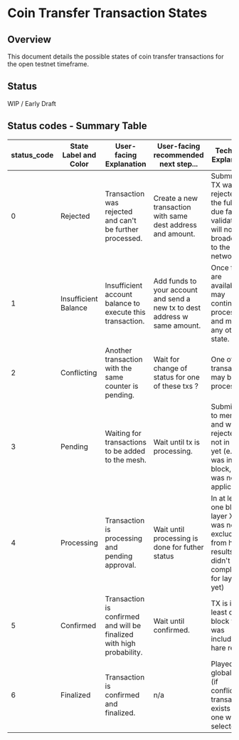 # Coin Transfer Transaction States

## Overview
This document details the possible states of coin transfer transactions for the open testnet timeframe.

## Status
WIP / Early Draft

## Status codes - Summary Table

| status_code 	| State Label and Color 	| User-facing Explanation                                              	| User-facing recommended next step...                                       	| Technical Explanation                                                                                           	| Possible next state                     	| State Metadata                 	|
|-------------	|-----------------------	|----------------------------------------------------------------------	|----------------------------------------------------------------------------	|-----------------------------------------------------------------------------------------------------------------	|-----------------------------------------	|--------------------------------	|
| 0           	| Rejected              	| Transaction was rejected and can't be further processed.             	| Create a new transaction with same dest address and amount.                	| Submmited TX was rejected by the full node due failed validation. It will not be broadcasted to the network.    	| n/a                                     	| Maybe validation error string? 	|
| 1           	| Insufficient Balance  	| Insufficient account balance to execute this transaction.            	| Add funds to your account and send a new tx to dest address w same amount. 	| Once funds are available, tx may continue processing and move to any other state.                               	| ANY                                     	| n/a                            	|
| 2           	| Conflicting           	| Another transaction with the same counter is pending.                	| Wait for change of status for one of these txs ?                           	| One of the transactions may be processed.                                                                       	| Pending, Processing, Confirmed           	| Conflicting tx id              	|
| 3           	| Pending               	| Waiting for transactions to be added to the mesh.                  	  | Wait until tx is processing.                                               	| Submitted to mempool and was not rejected - not in block yet (e.g. was in block, but was not applicable)        	| Processing                              	| n/a                            	|
| 4           	| Processing            	| Transaction is processing and pending approval.                      	| Wait until processing is done for futher status                            	| In at least one block in layer X that was not excluded from hare results (hare didn't complete for layer X yet) 	| Confirmed, Pending, Insufficient Balance 	| Layer # and ID ?               	|
| 5           	| Confirmed              	| Transaction is confirmed and will be finalized with high probability. | Wait until confirmed.                                                     	| TX is in at least one block that was included in hare results                                                   	| Confirmed, Insufficient Balance         	| Layer # and ID ?               	|
| 6           	| Finalized             	| Transaction is confirmed and finalized.                              	| n/a                                                                        	| Played into global state (if conflicting transactions exists - this one was selected)                           	| n/a                                     	| Layer # and ID ?               	|
